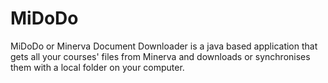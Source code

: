 # MiDoDo
MiDoDo or Minerva Document Downloader is a java based application that gets all your courses' files from Minerva and downloads or synchronises them with a local folder on your computer.
